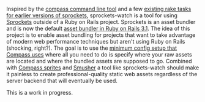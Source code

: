 Inspired by the [compass command line tool](http://compass-style.org/help/tutorials/command-line/) and a few [existing rake tasks for earlier versions of sprockets](https://gist.github.com/222571), sprockets-watch is a tool for using [Sprockets](https://github.com/sstephenson/sprockets) outside of a Ruby on Rails project. Sprockets is an asset bundler and is now the default [asset bundler in Ruby on Rails 3.1](http://edgeguides.rubyonrails.org/asset_pipeline.html). The idea of this project is to enable asset bundling for projects that want to take advantage of modern web performance techniques but aren't using Ruby on Rails (shocking, right?). The goal is to use the [minimum config setup that Compass uses](http://compass-style.org/help/tutorials/configuration-reference/) where all you need to do is specify where your raw assets are located and where the bundled assets are supposed to go. Combined with [Compass sprites](http://compass-style.org/reference/compass/utilities/sprites/) and [Smusher](https://github.com/grosser/smusher) a tool like sprockets-watch should make it painless to create professional-quality static web assets regardless of the server backend that will eventually be used.

This is a work in progress.